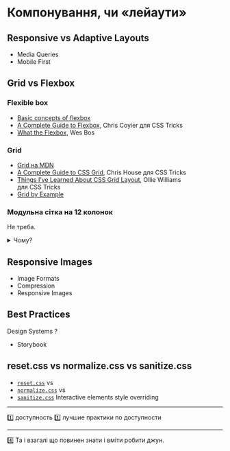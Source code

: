 Компонування, чи «лейаути»
=

Responsive vs Adaptive Layouts
-
-	Media Queries
-	Mobile First

Grid vs Flexbox
-

### Flexible box

- [Basic concepts of flexbox](https://developer.mozilla.org/docs/Web/CSS/CSS_Flexible_Box_Layout/Basic_Concepts_of_Flexbox)
- [A Complete Guide to Flexbox](https://css-tricks.com/snippets/css/a-guide-to-flexbox/), Chris Coyier для CSS Tricks
- [What the Flexbox](https://flexbox.io), Wes Bos

### Grid

- [Grid на MDN](https://developer.mozilla.org/docs/Web/CSS/CSS_Grid_Layout)
- [A Complete Guide to CSS Grid](https://css-tricks.com/snippets/css/complete-guide-grid/), Chris House для CSS Tricks
- [Things I’ve Learned About CSS Grid Layout](https://css-tricks.com/things-ive-learned-css-grid-layout/), Ollie Williams для CSS Tricks
- [Grid by Example](https://gridbyexample.com/examples/)

### Модульна сітка на 12 колонок

Не треба.

<details>
<summary>Чому?</summary>

[Модульні сітки](https://uk.wikipedia.org/wiki/Модульна_система_верстки) — це метод графічного дизайну,
який допомагає компонувати контент в певному чітко окресленому просторі,
наприклад, сторінці книги, газети, плакаті, тощо.

Коли почав зароджуватися веб-дизайн, різноманіття екранів не була,
та й ця сфера не могла зародитися нізвідки,
а почала базуватися на типографічному дизайні.

Модульна сітка на 12 рівних колонок історично стала найбільш гнучкою моделлю
для дизайну того, що ти поки не знаєш, як робити:
вона легко ділиться на дві, три чи чотири рівні колонки,
одну менщу й одну більшу, дві вужчі й одну широку тощо.
В результаті творчого процесу з 12-модульної сітки
утворюється макет на потрібну кількість колонок
та виділені місця для певного типу вмісту (зображення, текст, заголовки).

Процес дизайну у вебі може бути подібним.
Але це не є процесом верстки.
На варстку отримується макет із уже чітко визначеними областями контенту,
не важливо, чи для їх утворення була використана 12-модульна сітка, чи ні.
В сучасних реаліях це ускладнується ще й різноманіттям розмірів екранів:
для малих дисплеїв це може бути 1–4 модулі,
для більших — 4–12, а то й 24!
Приклад: [модульні сітки Material Design 2](https://m2.material.io/design/layout/responsive-layout-grid.html#columns-gutters-and-margins).

Як розробникам, вам не треба вдаватися в концепти мислення дизайнера,
коли ви верстаєте сторінку,
хоча корисно знати базові принципи дизайну для взаємопорозуміння з колегами.
Вам треба всього лише передавати дизайн на практиці так,
щоб він відображав замисл.
Зазвичай це доступність:
текст має бути читабельний, не надто широкий, не надто вузький,
зображення має бути чітким, розтягуватися до країв, не бути під текстом тощо.

Так в ідеальному світі, коли ви працюєте з кваліфікованими дизайнерами.
Не всі мають високу кваліфікацію, тому дивіться по ситуації.

</details>

Responsive Images
-
-	Image Formats
-	Compression
-	Responsive Images

Best Practices
-

Design Systems ?
-	Storybook

reset.css vs normalize.css vs sanitize.css
--
- [`reset.css`]() vs
- [`normalize.css`]() vs
- [`sanitize.css`]()
Interactive elements style overriding

---

1️⃣ доступность
1️⃣ лучшие практики по доступности 

---

4️⃣ Та і взагалі що повинен знати і вміти робити джун.

